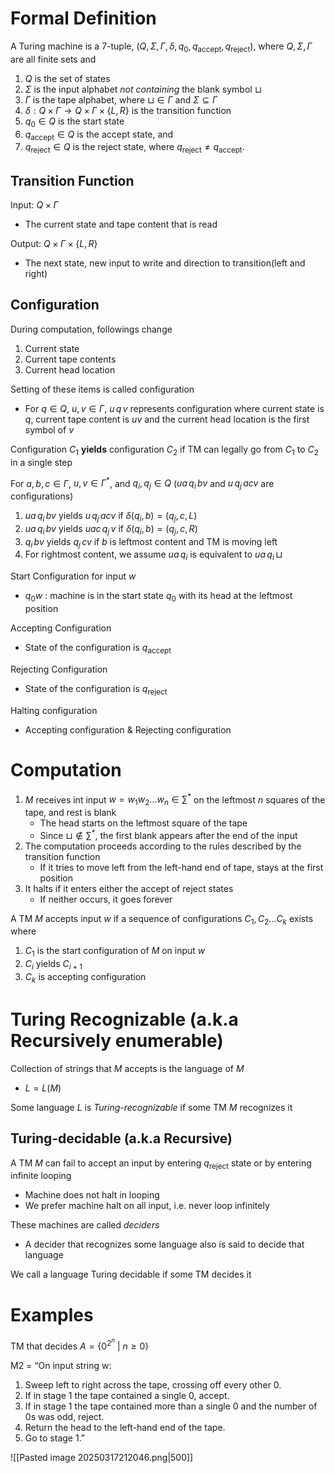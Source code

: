 # Formal Definition
A Turing machine is a 7-tuple, $(Q, \Sigma, \Gamma, \delta, q_0, q_{\text{accept}}, q_{\text{reject}})$, where $Q, \Sigma, \Gamma$ are all finite sets and
1. $Q$ is the set of states
2. $\Sigma$ is the input alphabet *not containing* the blank symbol $\sqcup$
3. $\Gamma$ is the tape alphabet, where $\sqcup \in \Gamma$ and $\Sigma \subseteq \Gamma$
4. $\delta: Q \times \Gamma \longrightarrow Q \times \Gamma \times \{L, R\}$ is the transition function
5. $q_0 \in Q$ is the start state
6. $q_{\text{accept}} \in Q$ is the accept state, and  
7. $q_{\text{reject}} \in Q$ is the reject state, where $q_{\text{reject}} \neq q_{\text{accept}}$.

## Transition Function
Input: $Q\times\Gamma$ 
- The current state and tape content that is read

Output: $Q\times\Gamma \times \{ L,R \}$
- The next state, new input to write and direction to transition(left and right)

## Configuration
During computation, followings change
1. Current state
2. Current tape contents
3. Current head location

Setting of these items is called configuration
- For $q\in Q$, $u,v\in\Gamma$, $u\,q\,v$ represents configuration where current state is $q$, current tape content is $uv$ and the current head location is the first symbol of $v$

Configuration $C_{1}$ **yields** configuration $C_{2}$ if TM can legally go from $C_{1}$ to $C_{2}$ in a single step

For $a,b,c\in\Gamma$, $u,v\in\Gamma^{*}$, and $q_{i}, q_{j}\in Q$ ($ua\,q_{i}\, bv$ and $u\,q_{j}\, acv$ are configurations)
1. $ua\,q_{i}\, bv$ yields $u\,q_{j}\,acv$ if $\delta(q_{i}, b)=(q_{j}, c, L)$
2. $ua\,q_{i}\, bv$ yields $uac\,q_{j}\,v$ if $\delta(q_{i}, b)=(q_{j}, c, R)$
3. $q_{i}\,bv$ yields $q_j\,cv$ if $b$ is leftmost content and TM is moving left
4. For rightmost content, we assume $ua\,q_{i}$ is equivalent to $ua\,q_{i}\,\sqcup$

Start Configuration for input $w$
- $q_{0}w$ : machine is in the start state $q_{0}$ with its head at the leftmost position

Accepting Configuration
- State of the configuration is $q_{\text{accept}}$

Rejecting Configuration
- State of the configuration is $q_{\text{reject}}$

Halting configuration
- Accepting configuration & Rejecting configuration

# Computation
1. $M$ receives int input $w=w_{1}w_{2}\dots w_{n}\in \sum^{*}$ on the leftmost $n$ squares of the tape, and rest is blank
	- The head starts on the leftmost square of the tape
	- Since $\sqcup\not\in \sum^{*}$, the first blank appears after the end of the input
2. The computation proceeds according to the rules described by the transition function
	- If it tries to move left from the left-hand end of tape, stays at the first position
3. It halts if it enters either the accept of reject states
	- If neither occurs, it goes forever

A TM $M$ accepts input $w$ if a sequence of configurations $C_{1}, C_{2}\dots C_{k}$ exists where
1. $C_{1}$ is the start configuration of $M$ on input $w$
2. $C_{i}$ yields $C_{i+1}$
3. $C_{k}$ is accepting configuration


# Turing Recognizable (a.k.a Recursively enumerable)
Collection of strings that $M$ accepts is the language of $M$
- $L=L(M)$

Some language $L$ is *Turing-recognizable* if some TM $M$ recognizes it

## Turing-decidable (a.k.a Recursive)
A TM $M$ can fail to accept an input by entering $q_{\text{reject}}$ state or by entering infinite looping
- Machine does not halt in looping
- We prefer machine halt on all input, i.e. never loop infinitely

These machines are called *deciders*
- A decider that recognizes some language also is said to decide that language

We call a language Turing decidable if some TM decides it


# Examples
TM that decides $A=\{ 0^{2^{n}}\text{ | }n\geq0 \}$

M2 = “On input string w: 
1. Sweep left to right across the tape, crossing off every other 0. 
2. If in stage 1 the tape contained a single 0, accept. 
3. If in stage 1 the tape contained more than a single 0 and the number of 0s was odd, reject. 
4. Return the head to the left-hand end of the tape. 
5. Go to stage 1.”

![[Pasted image 20250317212046.png|500]]

